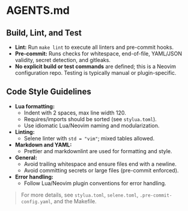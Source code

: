 # AGENTS.md

## Build, Lint, and Test
- **Lint:** Run `make lint` to execute all linters and pre-commit hooks.
- **Pre-commit:** Runs checks for whitespace, end-of-file, YAML/JSON validity, secret detection, and gitleaks.
- **No explicit build or test commands** are defined; this is a Neovim configuration repo. Testing is typically manual or plugin-specific.

## Code Style Guidelines
- **Lua formatting:**
  - Indent with 2 spaces, max line width 120.
  - Requires/imports should be sorted (see `stylua.toml`).
  - Use idiomatic Lua/Neovim naming and modularization.
- **Linting:**
  - Selene linter with `std = "vim"`; mixed tables allowed.
- **Markdown and YAML:**
  - Prettier and markdownlint are used for formatting and style.
- **General:**
  - Avoid trailing whitespace and ensure files end with a newline.
  - Avoid committing secrets or large files (pre-commit enforced).
- **Error handling:**
  - Follow Lua/Neovim plugin conventions for error handling.

> For more details, see `stylua.toml`, `selene.toml`, `.pre-commit-config.yaml`, and the Makefile.
